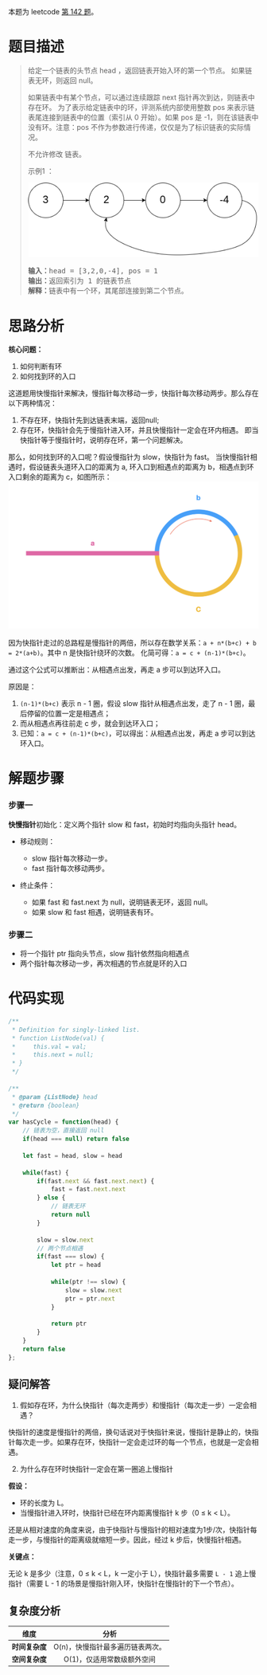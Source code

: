 本题为 leetcode [第 142 题](https://leetcode.cn/problems/linked-list-cycle-ii/description/)。

# 题目描述

> 给定一个链表的头节点  head ，返回链表开始入环的第一个节点。 如果链表无环，则返回 null。
>
> 如果链表中有某个节点，可以通过连续跟踪 next 指针再次到达，则链表中存在环。 为了表示给定链表中的环，评测系统内部使用整数 pos 来表示链表尾连接到链表中的位置（索引从 0 开始）。如果 pos 是 -1，则在该链表中没有环。注意：pos 不作为参数进行传递，仅仅是为了标识链表的实际情况。
>
> 不允许修改 链表。
>
> 示例1 ：
>
> ![示例1](../image/circularlinkedlist.png)
>
> <pre><strong>输入：</strong>head = [3,2,0,-4], pos = 1
> <strong>输出：</strong>返回索引为 1 的链表节点
> <strong>解释：</strong>链表中有一个环，其尾部连接到第二个节点。
> </pre>

# 思路分析

**核心问题：**

1. 如何判断有环
2. 如何找到环的入口

这道题用快慢指针来解决，慢指针每次移动一步，快指针每次移动两步。那么存在以下两种情况：

1. 不存在环，快指针先到达链表末端，返回null;
2. 存在环，快指针会先于慢指针进入环，并且快慢指针一定会在环内相遇。
   即当快指针等于慢指针时，说明存在环，第一个问题解决。

那么，如何找到环的入口呢？假设慢指针为 slow，快指针为 fast。
当快慢指针相遇时，假设链表头道环入口的距离为 a, 环入口到相遇点的距离为 b，相遇点到环入口剩余的距离为 c，如图所示：
![环形链表](../image/环形链表.png)

因为快指针走过的总路程是慢指针的两倍，所以存在数学关系：`a + n*(b+c) + b = 2*(a+b)`。其中 n 是快指针绕环的次数。
化简可得：`a = c + (n-1)*(b+c)`。

通过这个公式可以推断出：从相遇点出发，再走 a 步可以到达环入口。

原因是：

1. `(n-1)*(b+c)` 表示 n - 1 圈，假设 slow 指针从相遇点出发，走了 n - 1 圈，最后停留的位置一定是相遇点；
2. 而从相遇点再往前走 c 步，就会到达环入口；
3. 已知：`a = c + (n-1)*(b+c)`，可以得出：从相遇点出发，再走 a 步可以到达环入口。

# 解题步骤

### 步骤一

**快慢指针**初始化：定义两个指针 slow 和 fast，初始时均指向头指针 head。

* 移动规则：

  * slow 指针每次移动一步。
  * fast 指针每次移动两步。
* 终止条件：

  * 如果 fast 和 fast.next 为 null，说明链表无环，返回 null。
  * 如果 slow 和 fast 相遇，说明链表有环。

### 步骤二

* 将一个指针 ptr 指向头节点，slow 指针依然指向相遇点
* 两个指针每次移动一步，再次相遇的节点就是环的入口

# 代码实现

```javascript
/**
 * Definition for singly-linked list.
 * function ListNode(val) {
 *     this.val = val;
 *     this.next = null;
 * }
 */

/**
 * @param {ListNode} head
 * @return {boolean}
 */
var hasCycle = function(head) {
    // 链表为空，直接返回 null
    if(head === null) return false

    let fast = head, slow = head

    while(fast) {
        if(fast.next && fast.next.next) {
            fast = fast.next.next
        } else {
            // 链表无环
            return null
        }

        slow = slow.next
        // 两个节点相遇
        if(fast === slow) {
            let ptr = head

            while(ptr !== slow) {
                slow = slow.next
                ptr = ptr.next
            }

            return ptr
        }   
    }
    return false
};
```

## 疑问解答

1. 假如存在环，为什么快指针（每次走两步）和慢指针（每次走一步）一定会相遇？

快指针的速度是慢指针的两倍，换句话说对于快指针来说，慢指针是静止的，快指针每次走一步。如果存在环，快指针一定会走过环的每一个节点，也就是一定会相遇。

2. 为什么存在环时快指针一定会在第一圈追上慢指针

**假设：**

* 环的长度为 L。
* 当慢指针进入环时，快指针已经在环内距离慢指针 k 步（0 ≤ k < L）。

还是从相对速度的角度来说，由于快指针与慢指针的相对速度为1步/次，快指针每走一步，与慢指针的距离级就缩短一步。因此，经过 k 步后，快慢指针相遇。

**关键点：**

无论 k 是多少（注意，0 ≤ k < L，k 一定小于 L），快指针最多需要 `L - 1` 追上慢指针（需要 L - 1 的场景是慢指针刚入环，快指针在慢指针的下一个节点）。

## 复杂度分析

|    **维度**    |                        **分析**                        |
| :------------: | :----------------------------------------------------: |
| **时间复杂度** |   O(n)，快慢指针最多遍历链表两次。   |
| **空间复杂度** | O(1)，仅适用常数级额外空间 |